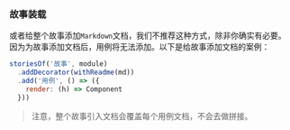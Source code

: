 
### 故事装载

或者给整个故事添加`Markdown`文档，我们不推荐这种方式，除非你确实有必要。因为为故事添加文档后，用例将无法添加。以下是给故事添加文档的案例：

```javascript
storiesOf('故事', module)
  .addDecorator(withReadme(md))
  .add('用例', () => ({
    render: (h) => Component
  }))
```

> 注意，整个故事引入文档会覆盖每个用例文档，不会去做拼接。
